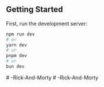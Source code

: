 ## Getting Started

First, run the development server:

```bash
npm run dev
# or
yarn dev
# or
pnpm dev
# or
bun dev
```
#   - R i c k - A n d - M o r t y 
 
 #   - R i c k - A n d - M o r t y 
 
 
